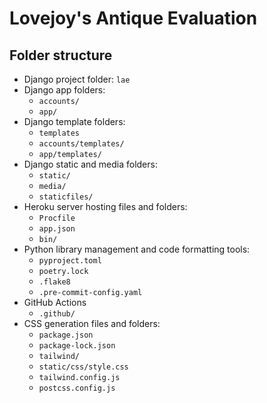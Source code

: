 # Lovejoy's Antique Evaluation

## Folder structure
- Django project folder: `lae`
- Django app folders:
    - `accounts/`
    - `app/`
- Django template folders:
    - `templates`
    - `accounts/templates/`
    - `app/templates/`
- Django static and media folders:
    - `static/`
    - `media/`
    - `staticfiles/`
- Heroku server hosting files and folders:
    - `Procfile`
    - `app.json`
    - `bin/`
- Python library management and code formatting tools:
    - `pyproject.toml`
    - `poetry.lock`
    - `.flake8`
    - `.pre-commit-config.yaml`
- GitHub Actions
    - `.github/`
- CSS generation files and folders:
    - `package.json`
    - `package-lock.json`
    - `tailwind/`
    - `static/css/style.css`
    - `tailwind.config.js`
    - `postcss.config.js`

